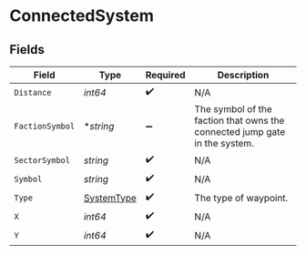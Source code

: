 # ConnectedSystem


## Fields

| Field                                                                      | Type                                                                       | Required                                                                   | Description                                                                |
| -------------------------------------------------------------------------- | -------------------------------------------------------------------------- | -------------------------------------------------------------------------- | -------------------------------------------------------------------------- |
| `Distance`                                                                 | *int64*                                                                    | :heavy_check_mark:                                                         | N/A                                                                        |
| `FactionSymbol`                                                            | **string*                                                                  | :heavy_minus_sign:                                                         | The symbol of the faction that owns the connected jump gate in the system. |
| `SectorSymbol`                                                             | *string*                                                                   | :heavy_check_mark:                                                         | N/A                                                                        |
| `Symbol`                                                                   | *string*                                                                   | :heavy_check_mark:                                                         | N/A                                                                        |
| `Type`                                                                     | [SystemType](../../models/shared/systemtype.md)                            | :heavy_check_mark:                                                         | The type of waypoint.                                                      |
| `X`                                                                        | *int64*                                                                    | :heavy_check_mark:                                                         | N/A                                                                        |
| `Y`                                                                        | *int64*                                                                    | :heavy_check_mark:                                                         | N/A                                                                        |